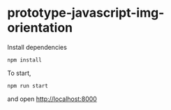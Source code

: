 # prototype-javascript-img-orientation


Install dependencies
```
npm install
```

To start,
```
npm run start
```
and open [http://localhost:8000](http://localhost:8000)
